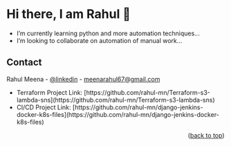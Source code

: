 <h1>Hi there, I am Rahul 👋</h1>



 <ul>
  <li>
I’m currently learning python and more automation techniques...</li>
  <li>
I’m looking to collaborate on automation of manual work...</li>
</ul> 

<!-- CONTACT -->
## Contact

Rahul Meena - [@linkedin](https://www.linkedin.com/in/rahul-m-0ba16487/) - meenarahul67@gmail.com
<ul>
  <li>
Terraform Project Link: [https://github.com/rahul-mn/Terraform-s3-lambda-sns](https://github.com/rahul-mn/Terraform-s3-lambda-sns)
</li>
  <li>
CI/CD Project Link: [https://github.com/rahul-mn/django-jenkins-docker-k8s-files](https://github.com/rahul-mn/django-jenkins-docker-k8s-files)
</ul> 
<p align="right">(<a href="#top">back to top</a>)</p>

<!---
rahul-mn/rahul-mn is a ✨ special ✨ repository because its `README.md` (this file) appears on your GitHub profile.
You can click the Preview link to take a look at your changes.
--->
